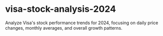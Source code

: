 # visa-stock-analysis-2024
Analyze Visa's stock performance trends for 2024, focusing on daily price changes, monthly averages, and overall growth patterns.
